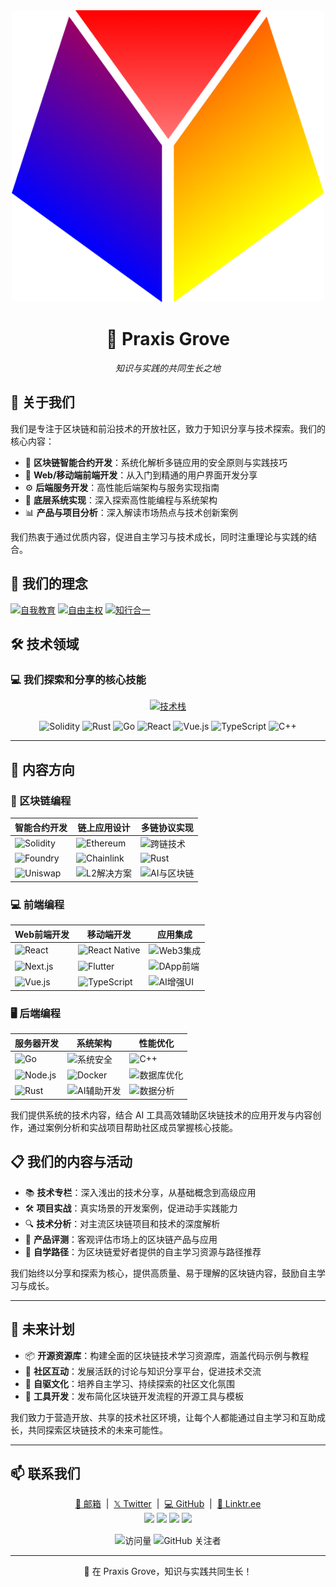 <div align="center">
  <img src="/img/logo.png" width="500" alt="Praxis Grove Logo" />
  <h1>🌱 Praxis Grove</h1>
  <p><i>知识与实践的共同生长之地</i></p>
</div>

## 👋 关于我们

我们是专注于区块链和前沿技术的开放社区，致力于知识分享与技术探索。我们的核心内容：

- 🔮 **区块链智能合约开发**：系统化解析多链应用的安全原则与实践技巧
- 🎨 **Web/移动端前端开发**：从入门到精通的用户界面开发分享
- ⚙️ **后端服务开发**：高性能后端架构与服务实现指南
- 🧰 **底层系统实现**：深入探索高性能编程与系统架构
- 📊 **产品与项目分析**：深入解读市场热点与技术创新案例

我们热衷于通过优质内容，促进自主学习与技术成长，同时注重理论与实践的结合。

## 🚀 我们的理念

[![自我教育](https://img.shields.io/badge/自我教育-倡导终身学习-c14438?style=for-the-badge&logo=bookstack&logoColor=white)](#)
[![自由主权](https://img.shields.io/badge/自由主权-技术赋能自主-0072b1?style=for-the-badge&logo=ethereum&logoColor=white)](#)
[![知行合一](https://img.shields.io/badge/知行合一-理论与实践-00acee?style=for-the-badge&logo=codepen&logoColor=white)](#)

## 🛠️ 技术领域

### 💻 我们探索和分享的核心技能

<p align="center">
  <a href="https://skillicons.dev">
    <img src="https://skillicons.dev/icons?i=solidity,rust,go,react,vue,nextjs,nuxtjs,typescript,javascript,python,cpp,git,docker,linux" alt="技术栈" />
  </a>
</p>

<p align="center">
  <img src="https://img.shields.io/badge/-Solidity-363636?style=for-the-badge&logo=solidity" alt="Solidity" height="28" />
  <img src="https://img.shields.io/badge/-Rust-E43717?style=for-the-badge&logo=rust" alt="Rust" height="28" />
  <img src="https://img.shields.io/badge/-Go-00ADD8?style=for-the-badge&logo=go" alt="Go" height="28" />
  <img src="https://img.shields.io/badge/-React-61DAFB?style=for-the-badge&logo=react&logoColor=black" alt="React" height="28" />
  <img src="https://img.shields.io/badge/-Vue.js-4FC08D?style=for-the-badge&logo=vuedotjs&logoColor=white" alt="Vue.js" height="28" />
  <img src="https://img.shields.io/badge/-TypeScript-3178C6?style=for-the-badge&logo=typescript&logoColor=white" alt="TypeScript" height="28" />
  <img src="https://img.shields.io/badge/-C++-00599C?style=for-the-badge&logo=cplusplus" alt="C++" height="28" />
</p>

---

## 💼 内容方向

### 🔗 区块链编程

| **智能合约开发** | **链上应用设计** | **多链协议实现** |
|------------|--------------|------------|
| ![Solidity](https://img.shields.io/badge/Solidity-从入门到精通-777636?style=flat&logo=solidity) | ![Ethereum](https://img.shields.io/badge/Ethereum-生态应用-3C3C3D?style=flat&logo=ethereum) | ![跨链技术](https://img.shields.io/badge/跨链技术-互操作性-FF4B4B?style=flat) |
| ![Foundry](https://img.shields.io/badge/Foundry-高级测试框架-4A154B?style=flat) | ![Chainlink](https://img.shields.io/badge/Chainlink-预言机应用-375BD2?style=flat&logo=chainlink) | ![Rust](https://img.shields.io/badge/Rust-合约开发-000000?style=flat&logo=rust) |
| ![Uniswap](https://img.shields.io/badge/Uniswap-DEX协议分析-FF007A?style=flat&logo=uniswap) | ![L2解决方案](https://img.shields.io/badge/L2-扩展性方案-2965F1?style=flat) | ![AI与区块链](https://img.shields.io/badge/AI与区块链-融合创新-00A9D1?style=flat) |

### 💻 前端编程

| **Web前端开发** | **移动端开发** | **应用集成** |
|------------|--------------|------------|
| ![React](https://img.shields.io/badge/React-组件化开发-61DAFB?style=flat&logo=react) | ![React Native](https://img.shields.io/badge/React_Native-移动应用-0088CC?style=flat&logo=react) | ![Web3集成](https://img.shields.io/badge/Web3集成-钱包连接-F16822?style=flat) |
| ![Next.js](https://img.shields.io/badge/Next.js-服务端渲染-000000?style=flat&logo=nextdotjs) | ![Flutter](https://img.shields.io/badge/Flutter-跨平台UI-02569B?style=flat&logo=flutter) | ![DApp前端](https://img.shields.io/badge/DApp前端-用户交互-4285F4?style=flat) |
| ![Vue.js](https://img.shields.io/badge/Vue.js-渐进式框架-4FC08D?style=flat&logo=vuedotjs) | ![TypeScript](https://img.shields.io/badge/TypeScript-类型安全-3178C6?style=flat&logo=typescript) | ![AI增强UI](https://img.shields.io/badge/AI增强UI-智能交互-FF5A5F?style=flat) |

### 🖥️ 后端编程

| **服务器开发** | **系统架构** | **性能优化** |
|------------|--------------|------------|
| ![Go](https://img.shields.io/badge/Go-高并发服务-00ADD8?style=flat&logo=go) | ![系统安全](https://img.shields.io/badge/系统安全-防护机制-FF4B4B?style=flat) | ![C++](https://img.shields.io/badge/C++-底层实现-00599C?style=flat&logo=cplusplus) |
| ![Node.js](https://img.shields.io/badge/Node.js-异步IO-339933?style=flat&logo=nodedotjs) | ![Docker](https://img.shields.io/badge/Docker-容器化部署-2496ED?style=flat&logo=docker) | ![数据库优化](https://img.shields.io/badge/数据库-性能调优-4479A1?style=flat&logo=mysql) |
| ![Rust](https://img.shields.io/badge/Rust-高性能服务-000000?style=flat&logo=rust) | ![AI辅助开发](https://img.shields.io/badge/AI辅助开发-智能工具链-5A45FF?style=flat) | ![数据分析](https://img.shields.io/badge/数据分析-链上交易-EE0000?style=flat&logo=analyticsdata) |

我们提供系统的技术内容，结合 AI 工具高效辅助区块链技术的应用开发与内容创作，通过案例分析和实战项目帮助社区成员掌握核心技能。

## 📋 我们的内容与活动

- 📚 **技术专栏**：深入浅出的技术分享，从基础概念到高级应用
- 🛠️ **项目实战**：真实场景的开发案例，促进动手实践能力
- 🔍 **技术分析**：对主流区块链项目和技术的深度解析
- 🧪 **产品评测**：客观评估市场上的区块链产品与应用
- 🧭 **自学路径**：为区块链爱好者提供的自主学习资源与路径推荐

我们始终以分享和探索为核心，提供高质量、易于理解的区块链内容，鼓励自主学习与成长。

---

## 🌱 未来计划

- 📦 **开源资源库**：构建全面的区块链技术学习资源库，涵盖代码示例与教程
- 💬 **社区互动**：发展活跃的讨论与知识分享平台，促进技术交流
- 🚀 **自驱文化**：培养自主学习、持续探索的社区文化氛围
- 🔧 **工具开发**：发布简化区块链开发流程的开源工具与模板

我们致力于营造开放、共享的技术社区环境，让每个人都能通过自主学习和互助成长，共同探索区块链技术的未来可能性。

---

## 📫 联系我们

<div align="center">
  <a href="mailto:praxisgrovehub@gmail.com">📧 邮箱</a> &nbsp;|&nbsp;
  <a href="https://twitter.com/PraxisGrove">𝕏 Twitter</a> &nbsp;|&nbsp;
  <a href="https://github.com/praxisgrove">💻 GitHub</a> &nbsp;|&nbsp;
  <a href="https://linktr.ee/PraxisGrove">🔗 Linktr.ee</a>
</div>

<div align="center">
  <a href="https://www.youtube.com/@praxisgrove"><img src="https://img.shields.io/badge/YouTube-%23FF0000.svg?style=for-the-badge&logo=YouTube&logoColor=white" height="28" /></a>
  <a href="https://space.bilibili.com/606067853"><img src="https://img.shields.io/badge/bilibili-%2300A1D6.svg?style=for-the-badge&logo=bilibili&logoColor=white" height="28" /></a>
  <a href="https://www.xiaohongshu.com/user/profile/654a338e000000000400ad00"><img src="https://img.shields.io/badge/小红书-%23FF2442.svg?style=for-the-badge&logo=xiaohongshu&logoColor=white" height="28" /></a>
  <a href="https://v.douyin.com/gskKVT_rBno"><img src="https://img.shields.io/badge/抖音-%23000000.svg?style=for-the-badge&logo=tiktok&logoColor=white" height="28" /></a>
</div>

<div align="center" style="margin-top: 15px;">
  <img src="https://komarev.com/ghpvc/?username=praxisgrove" alt="访问量" />
  <img src="https://img.shields.io/github/followers/praxisgrove.svg?label=关注" alt="GitHub 关注者">
</div>

---

<p align="center">🌱 在 Praxis Grove，知识与实践共同生长！</p>
